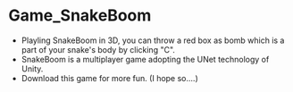 # Game_SnakeBoom
- Playling SnakeBoom in 3D, you can throw a red box as bomb which is a part of your snake's body by clicking "C".
- SnakeBoom is a multiplayer game adopting the UNet technology of Unity.
- Download this game for more fun. (I hope so....)
